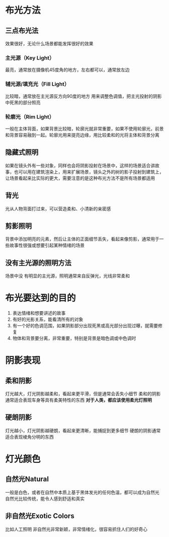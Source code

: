 # 布光方法
## 三点布光法
效果很好，无论什么场景都能发挥很好的效果
### 主光源（Key Light）
最亮，通常放在摄像机45度角的地方，左右都可以，通常放左边
### 辅光源/填充光（Fill Light）
比较暗，通常放在主光源反方向90度的地方
用来调整色调值，把主光投射的阴影中死黑的部分照亮
### 轮廓光（Rim Light）
一般在主体背面，如果背景比较暗，轮廓光就非常重要，如果不使用轮廓光，前景和背景容易融到一起。轮廓光用来提亮边缘，用比较柔和的光将主体和背景分离

## 隐藏式照明
如果在镜头外有一些对象，同样也会将阴影投射在场景中，这样的场景适合讲故事，也可以用在建筑渲染上，用来扩展场景，镜头之外的树的影子投射到建筑上，让场景看起来比实际的更大，需要注意的是这种布光方法不是所有场景都适用

## 背光
光从人物背面打过来，可以营造柔和、小清新的亲密感

## 剪影照明
背景中添加明亮的元素，然后让主体的正面细节丢失，看起来像剪影，通常用于一些故事性很强或想要引起某种情绪的场景
## 没有主光源的照明方法
场景中没 有明显的主光源，照明通常来自反弹光，光线非常柔和


# 布光要达到的目的
1. 表达情绪和想要讲述的故事
2. 有好的光影关系，能看清所有的对象
3. 有一个好的色调范围，如果阴影部分出现死黑或高光部分出现过曝，就需要修复
4. 物体和背景要分离，非常重要，特别是背景是暗色调或中色调时


# 阴影表现
## 柔和阴影
灯光越大，灯光阴影越柔和，看起来更平滑，但是通常会丢失小细节
柔和的阴影通常适合表现车身等具有柔美特性的东西
**对于人类，都应该使用柔光灯照明**

## 硬朗阴影
灯光越小，灯光阴影越硬朗，看起来更清晰，能捕捉到更多细节
硬朗的阴影通常适合表现棱角分明的东西


# 灯光颜色
## 自然光Natural
一般是白色，或者在自然中本质上基于黑体发光的任何色温，都可以成为自然光
自然光比较传统，能令人感到舒适和真实

## 非自然光Exotic Colors
比如人工照明
非自然光非常新颖，非常情绪化，很容易抓住人们的好奇心